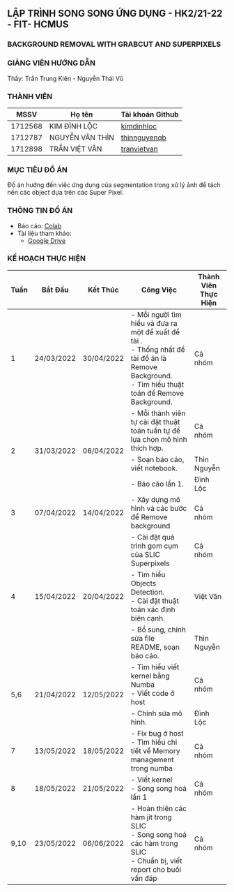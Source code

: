 ## LẬP TRÌNH SONG SONG ỨNG DỤNG - HK2/21-22 - FIT- HCMUS
### BACKGROUND REMOVAL WITH GRABCUT AND SUPERPIXELS

### GIẢNG VIÊN HƯỚNG DẪN
Thầy: Trần Trung Kiên - Nguyễn Thái Vũ

### THÀNH VIÊN

| MSSV | Họ tên | Tài khoản Github |
| --- | --- | --- |
| 1712568 | KIM ĐÌNH LỘC | [kimdinhloc](https://github.com/kimdinhloc) |
| 1712787 | NGUYỄN VĂN THÌN | [thinnguyenqb](https://github.com/thinnguyenqb) |
| 1712898 | TRẦN VIỆT VĂN | [tranvietvan](https://github.com/tranvietvan) |

### MỤC TIÊU ĐỒ ÁN
Đồ án hướng đến việc ứng dụng của segmentation trong xử lý ảnh để tách nền các object dựa trên các Super Pixel.
### THÔNG TIN ĐỒ ÁN
- Báo cáo: <a href="https://colab.research.google.com/github/kimdinhloc/Applied_Parallel_Programming_HK2_2021_2022/blob/main/Report.ipynb">Colab</a>
- Tài liệu tham khảo: 
  - <a href="https://drive.google.com/drive/folders/1gjfWWeSdgjei1dVaIRH1wYsrM-IdtyVQ?usp=sharing">Google Drive</a>
### KẾ HOẠCH THỰC HIỆN

<table>
<thead>
  <tr>
   <th>Tuần</th>
   <th>Bắt Đầu</th>
   <th>Kết Thúc</th>
   <th>Công Việc</th>
   <th>Thành Viên Thực Hiện</th>
  </tr>
</thead>
<tbody>
  <tr>
    <td>1</td>
    <td>24/03/2022</td>
    <td>30/04/2022</td>
    <td>
      - Mỗi người tìm hiểu và đưa ra một đề xuất đề tài .
      <br>
      - Thống nhất đề tài đồ án là Remove Background.
     <br>
     - Tìm hiểu thuật toán để Remove Background.
   </td>
   <td>Cả nhóm</td>
  </tr>
  <tr>
    <td rowspan="3">2</td>
    <td rowspan="3">31/03/2022</td>
    <td rowspan="3">06/04/2022</td>
    <td> 
    - Mỗi thành viên tự cài đặt thuật toán tuần tự để lựa chọn mô hình thích hợp.
    </td>
    <td>Cả nhóm</td>
  </tr>

  <tr>
    <td> 
    - Soạn báo cáo, viết notebook.
    </td>
    <td>Thìn Nguyễn</td>
  </tr>
  <tr>
    <td> 
    - Báo cáo lần 1.
    </td>
    <td>Đình Lộc</td>
  </tr>

   <tr>
    <td>3</td>
    <td>07/04/2022</td>
    <td>14/04/2022</td>
    <td>- Xây dựng mô hình và các bước để Remove background</td>
    <td>Cả nhóm</td>
   </tr>
   <tr>
   <td rowspan="3">4</td>
    <td rowspan="3">15/04/2022</td>
    <td rowspan="3">20/04/2022</td>
    <td>
    - Cài đặt quá trình gom cụm của SLIC Superpixels
   </td>
    <td>Cả nhóm</td>
  </tr>

  <tr>
    <td>
    - Tìm hiểu Objects Detection.
    </br>
    - Cài đặt thuật toán xác định biên cạnh.
   </td>
    <td>Việt Văn</td>
  </tr>

  <tr>
    <td>
    - Bổ sung, chỉnh sửa file README, soạn báo cáo.
    </br>
    
   </td>
    <td>Thìn Nguyễn</td>
  </tr>

   
   <tr>
   <td rowspan="2">5,6</td>
    <td rowspan="2">21/04/2022</td>
    <td rowspan="2">12/05/2022</td>
    <td>
    - Tìm hiểu viết kernel bằng Numba
    </br>
    - Viết code ở host
   </td>
    <td>Cả nhóm</td>
  </tr>

  <tr>
    <td>
    - Chỉnh sửa mô hình.
   </td>
    <td>Đình Lộc</td>
  </tr>
  
   <tr>
   <td rowspan="1">7</td>
    <td rowspan="1">13/05/2022</td>
    <td rowspan="1">18/05/2022</td>
    <td>
     - Fix bug ở host
    </br>
    - Tìm hiểu chi tiết về Memory management trong numba
   </td>
    <td>Cả nhóm</td>
  </tr>

   <tr>
   <td rowspan="1">8</td>
    <td rowspan="1">18/05/2022</td>
    <td rowspan="1">21/05/2022</td>
    <td>
    - Viết kernel
    </br>
    - Song song hoá lần 1
   </td>
    <td>Cả nhóm</td>
  </tr>
   <tr>
    <td rowspan="1">9,10</td>
        <td rowspan="1">23/05/2022</td>
        <td rowspan="1">06/06/2022</td>
        <td>
        - Hoàn thiện các hàm jit trong SLIC
        </br>
        - Song song hoá các hàm trong SLIC
        </br>
        - Chuẩn bị, viết report cho buổi vấn đáp
       </td>
        <td>Cả nhóm</td>
 </tr>
    </tbody>
</table>
